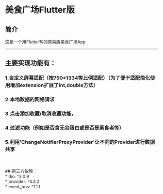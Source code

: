 美食广场Flutter版
=====

简介
----
这是一个用Flutter写的简易版美食广场App
****
## 主要实现功能有：<br>
### 1.自定义屏幕适配（按750*1334等比例适配）（为了便于适配简化使用增加extension扩展了int,double方法）<br>
### 2.本地数据的网络请求<br>
### 3.点击添加收藏/取消收藏功能，<br>
### 4.过滤功能（例如是否含无谷蛋白或是否是素食者等）<br>
### 5.利用'ChangeNotifierProxyProvider'让不同的Provider进行数据共享<br>
<br>
<br>
## 第三方依赖：<br>
* dio: ^3.0.9<br>
* provider: ^4.3.2<br>
* event_bus: ^1.1.1
